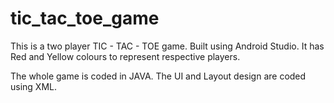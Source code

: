 # tic_tac_toe_game

This is a two player TIC - TAC - TOE game.
Built using Android Studio.
It has Red and Yellow colours to represent respective players.

The whole game is coded in JAVA.
The UI and Layout design are coded using XML.
